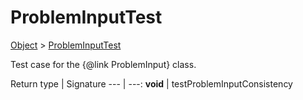 
# ProblemInputTest

[Object]() > [ProblemInputTest](nullfr/faylixe/googlecodejam/client/webservice/ProblemInputTest.md)


Test case for the {@link ProblemInput} class.

Return type | Signature
--- | ---:
**void** | testProblemInputConsistency
